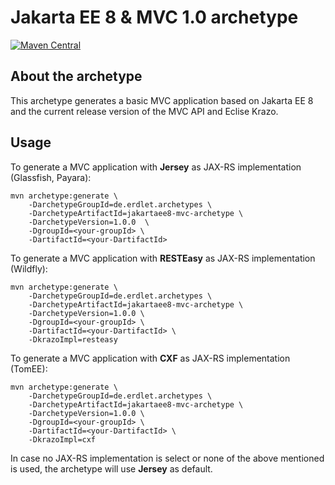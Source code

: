 # Jakarta EE 8 & MVC 1.0 archetype
[![Maven Central](https://img.shields.io/maven-central/v/de.erdlet.archetypes/jakartaee8-mvc-archetype.svg?label=Maven%20Central)](https://search.maven.org/search?q=g:%22de.erdlet.archetypes%22%20AND%20a:%22jakartaee8-mvc-archetype%22)

## About the archetype
This archetype generates a basic MVC application based on Jakarta EE 8 and the current release version of
the MVC API and Eclise Krazo.

## Usage

To generate a MVC application with **Jersey** as JAX-RS implementation (Glassfish, Payara):

```shell script
mvn archetype:generate \
    -DarchetypeGroupId=de.erdlet.archetypes \
    -DarchetypeArtifactId=jakartaee8-mvc-archetype \
    -DarchetypeVersion=1.0.0  \
    -DgroupId=<your-groupId> \
    -DartifactId=<your-DartifactId>
```

To generate a MVC application with **RESTEasy** as JAX-RS implementation (Wildfly):

```shell script
mvn archetype:generate \
    -DarchetypeGroupId=de.erdlet.archetypes \
    -DarchetypeArtifactId=jakartaee8-mvc-archetype \
    -DarchetypeVersion=1.0.0 \
    -DgroupId=<your-groupId> \
    -DartifactId=<your-DartifactId> \
    -DkrazoImpl=resteasy
```

To generate a MVC application with **CXF** as JAX-RS implementation (TomEE):

```shell script
mvn archetype:generate \
    -DarchetypeGroupId=de.erdlet.archetypes \
    -DarchetypeArtifactId=jakartaee8-mvc-archetype \
    -DarchetypeVersion=1.0.0 \
    -DgroupId=<your-groupId> \
    -DartifactId=<your-DartifactId> \
    -DkrazoImpl=cxf
```

In case no JAX-RS implementation is select or none of the above mentioned is used, the
archetype will use **Jersey** as default.
